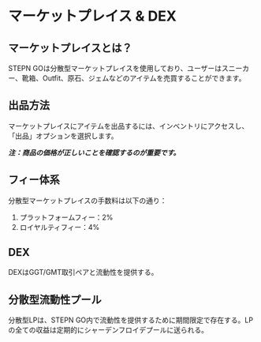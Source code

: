 # マーケットプレイス & DEX

## マーケットプレイスとは？

STEPN GOは分散型マーケットプレイスを使用しており、ユーザーはスニーカー、靴箱、Outfit、原石、ジェムなどのアイテムを売買することができます。

## 出品方法

マーケットプレイスにアイテムを出品するには、インベントリにアクセスし、「出品」オプションを選択します。

_**注：商品の価格が正しいことを確認するのが重要です。**_

## フィー体系

分散型マーケットプレイスの手数料は以下の通り：

1. プラットフォームフィー：2%
2. ロイヤルティフィー：4%

## DEX

DEXはGGT/GMT取引ペアと流動性を提供する。

## 分散型流動性プール

分散型LPは、STEPN GO内で流動性を提供するために期間限定で存在する。LPの全ての収益は定期的にシャーデンフロイデプールに送られる。
